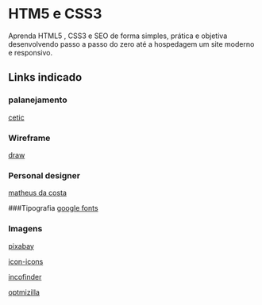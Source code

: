 # HTM5 e CSS3
Aprenda HTML5 , CSS3  e SEO  de forma simples, prática  e  objetiva  desenvolvendo passo a  passo do zero até  a hospedagem  um site moderno e responsivo.
## Links indicado 
### palanejamento
[cetic](https://www.cetic.br)

### Wireframe
[draw](https://app.diagrama.net/)

### Personal designer
[matheus da costa ](https://matheusdacosta.art.br/)

###Tipografia
[google fonts](https://fonts.google.com/)

### Imagens
[pixabay](https://pixabay.com/pt/)

[icon-icons](https://icon-icons.com/pt)

[incofinder](https://www.iconfinder.com/)

[optmizilla](https://imagecompressor.com/pt)

